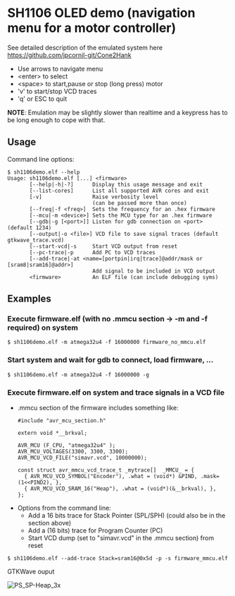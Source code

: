 # SH1106 OLED demo (navigation menu for a motor controller)

See detailed description of the emulated system here https://github.com/jpcornil-git/Cone2Hank

- Use arrows to navigate menu
- \<enter\> to select
- \<space\> to start,pause or stop (long press) motor
- 'v' to start/stop VCD traces
- 'q' or ESC to quit

**NOTE**: Emulation may be slightly slower than realtime and a keypress has to be long enough to cope with that.

## Usage
Command line options:
```
$ sh1106demo.elf --help
Usage: sh1106demo.elf [...] <firmware>
       [--help|-h|-?]      Display this usage message and exit
       [--list-cores]      List all supported AVR cores and exit
       [-v]                Raise verbosity level
                           (can be passed more than once)
       [--freq|-f <freq>]  Sets the frequency for an .hex firmware
       [--mcu|-m <device>] Sets the MCU type for an .hex firmware
       [--gdb|-g [<port>]] Listen for gdb connection on <port> (default 1234)
       [--output|-o <file>] VCD file to save signal traces (default gtkwave_trace.vcd)
       [--start-vcd|-s     Start VCD output from reset
       [--pc-trace|-p      Add PC to VCD traces
       [--add-trace|-at <name=[portpin|irq|trace]@addr/mask or [sram8|sram16]@addr>]
                           Add signal to be included in VCD output
       <firmware>          An ELF file (can include debugging syms)
```
## Examples
### Execute firmware.elf (with no .mmcu section -> -m and -f required) on system
```
$ sh1106demo.elf -m atmega32u4 -f 16000000 firmware_no_mmcu.elf
```
        
### Start system and wait for gdb to connect, load firmware, ...
```
$ sh1106demo.elf -m atmega32u4 -f 16000000 -g
```

### Execute firmware.elf on system and trace signals in a VCD file
- .mmcu section of the firmware includes something like:
  ```
  #include "avr_mcu_section.h"
  
  extern void *__brkval;
  
  AVR_MCU (F_CPU, "atmega32u4" );
  AVR_MCU_VOLTAGES(3300, 3300, 3300);
  AVR_MCU_VCD_FILE("simavr.vcd", 10000000);
  
  const struct avr_mmcu_vcd_trace_t _mytrace[]  _MMCU_ = {
    { AVR_MCU_VCD_SYMBOL("Encoder"), .what = (void*) &PIND, .mask=(1<<PIND2), },
  	{ AVR_MCU_VCD_SRAM_16("Heap"), .what = (void*)(&__brkval), },
  };
  ```
- Options from the command line:
  - Add a 16 bits trace for Stack Pointer (SPL/SPH)  (could also be in the section above)
  - Add a (16 bits) trace for Program Counter (PC)
  - Start VCD dump (set to "simavr.vcd" in the .mmcu section) from reset
```
$ sh1106demo.elf --add-trace Stack=sram16@0x5d -p -s firmware_mmcu.elf 
```
  GTKWave ouput

![PS_SP-Heap_3x](https://github.com/jpcornil-git/simavr/assets/40644331/b4cefeb2-e33f-4c21-afa6-2b15b92eed37)

